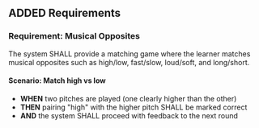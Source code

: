## ADDED Requirements
### Requirement: Musical Opposites
The system SHALL provide a matching game where the learner matches musical opposites such as high/low, fast/slow, loud/soft, and long/short.

#### Scenario: Match high vs low
- **WHEN** two pitches are played (one clearly higher than the other)
- **THEN** pairing "high" with the higher pitch SHALL be marked correct
- **AND** the system SHALL proceed with feedback to the next round

